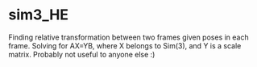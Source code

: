# sim3_HE
Finding relative transformation between two frames given poses in each frame. Solving for AX=YB, where X belongs to Sim(3), and Y is a scale matrix. Probably not useful to anyone else :)
